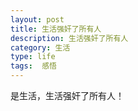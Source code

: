```yaml
---
layout: post
title: 生活强奸了所有人
description: 生活强奸了所有人
category: 生活
type: life
tags:  感悟
---
```


 是生活，生活强奸了所有人！
